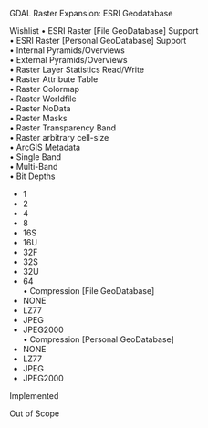 GDAL Raster Expansion:  ESRI Geodatabase

Wishlist
• ESRI Raster [File GeoDatabase] Support  
• ESRI Raster [Personal GeoDatabase] Support  
• Internal Pyramids/Overviews  
• External Pyramids/Overviews  
• Raster Layer Statistics Read/Write  
• Raster Attribute Table  
• Raster Colormap  
• Raster Worldfile  
• Raster NoData  
• Raster Masks  
• Raster Transparency Band  
• Raster arbitrary cell-size  
• ArcGIS Metadata  
• Single Band  
• Multi-Band  
• Bit Depths  
  - 1  
  - 2  
  - 4  
  - 8  
  - 16S  
  - 16U  
  - 32F  
  - 32S  
  - 32U  
  - 64  
• Compression [File GeoDatabase]  
  - NONE  
  - LZ77  
  - JPEG  
  - JPEG2000  
• Compression [Personal GeoDatabase]  
  - NONE  
  - LZ77  
  - JPEG  
  - JPEG2000  

Implemented  

Out of Scope  
